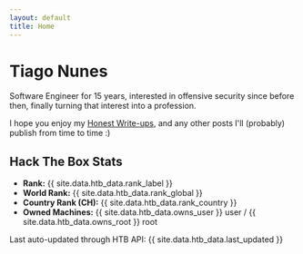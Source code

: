 ```yaml
---
layout: default
title: Home
---
```


# Tiago Nunes
Software Engineer for 15 years, interested in offensive security since before then, finally turning that interest into a profession.

I hope you enjoy my [Honest Write-ups](/writeups), and any other posts I'll (probably) publish from time to time :)

<div class="card">
  <h2>Hack The Box Stats</h2>
  <ul>
    <li><strong>Rank:</strong> {{ site.data.htb_data.rank_label }}</li>
    <li><strong>World Rank:</strong> {{ site.data.htb_data.rank_global }}</li>
    <!--<li># <strong>Personal Best:</strong> {{ site.data.htb_data.best_rank }} ({{ site.data.htb_data.best_date }})</li>-->
    <li><strong>Country Rank (CH):</strong> {{ site.data.htb_data.rank_country }}</li>
    <li><strong>Owned Machines:</strong> {{ site.data.htb_data.owns_user }} user / {{ site.data.htb_data.owns_root }} root</li>
    <!--<li># <strong>Current ProLab:</strong> {{ site.data.htb_data.current_prolab }} ({{ site.data.htb_data.prolab_owned_flags }}/{{ site.data.htb_data.prolab_total_flags }} flags)</li>-->
  </ul>
  <div class="last-updated">Last auto-updated through HTB API: {{ site.data.htb_data.last_updated }}</div>
</div>

